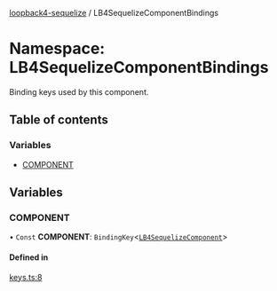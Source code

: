 [loopback4-sequelize](../README.md) / LB4SequelizeComponentBindings

# Namespace: LB4SequelizeComponentBindings

Binding keys used by this component.

## Table of contents

### Variables

- [COMPONENT](LB4SequelizeComponentBindings.md#component)

## Variables

### COMPONENT

• `Const` **COMPONENT**: `BindingKey`<[`LB4SequelizeComponent`](../classes/LB4SequelizeComponent.md)\>

#### Defined in

[keys.ts:8](https://github.com/sourcefuse/loopback4-sequelize/blob/de4037c/src/keys.ts#L8)
